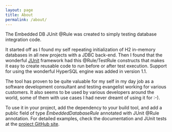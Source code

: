 ```yaml
---
layout: page
title: About
permalink: /about/
---
```


The Embedded DB JUnit @Rule was created to simply testing database integration code.

It started off as I found my self repeating initialization of H2 in-memory databases in all new projects with a JDBC back-end. Then I found that the wonderful [JUnit](//junit.org) framework had this @Rule/TestRule constructs that makes it easy to create reusable code to run before or after test execution. Support for using the wonderful HyperSQL engine was added in version 1.1. 

The tool has proven to be quite valuable for my self in my day job as a software development consultant and testing evangelist working for various customers. It also seems to be used by various developers around the world, some of them with use cases I had never dreamt of using it for :-).

To use it in your project, add the dependency to your build tool, and add a public field of type _EmbeddedDatabaseRule_ annotated with JUnit @Rule annotation. For detailed examples, check the documentation and JUnit tests at the [project GitHub site](https://github.com/zapodot/embedded-db-junit).  
